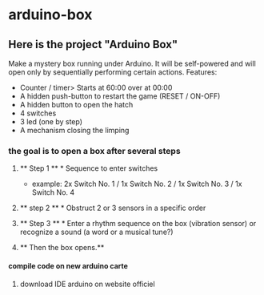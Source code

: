 # arduino-box

## Here is the project "Arduino Box"


Make a mystery box running under Arduino. It will be self-powered and will open only by sequentially performing certain actions.
Features:
- Counter / timer> Starts at 60:00 over at 00:00
- A hidden push-button to restart the game (RESET / ON-OFF)
- A hidden button to open the hatch
- 4 switches
- 3 led (one by step)
- A mechanism closing the limping


### the goal is to open a box after several steps

  1. ** Step 1 **
    * Sequence to enter switches
      - example: 2x Switch No. 1 / 1x Switch No. 2 / 1x Switch No. 3 / 1x Switch No. 4

  2. ** step 2 **
    * Obstruct 2 or 3 sensors in a specific order

  3. ** Step 3 **
    * Enter a rhythm sequence on the box (vibration sensor) or recognize a sound (a word or a musical tune?)

  4. ** Then the box opens.**

#### compile code on new arduino carte

  1. download IDE arduino on website officiel
